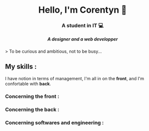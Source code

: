 <h1 align="center">Hello, I'm Corentyn 👋</h1>
<h3 align="center">A student in IT 💻</h3>
<h5 align="center">A designer and a web developper </h5>
> To be curious and ambitious, not to be busy...

<br>

## My skills : 

I have notion in terms of management, I'm all in on the **front**, and I'm confortable with **back**.

###  Concerning the front : 

### Concerning the back : 

### Concerning softwares and engineering : 
